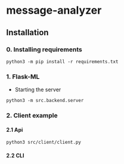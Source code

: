 # message-analyzer

## Installation
### 0. Installing requirements
```
python3 -m pip install -r requirements.txt
```

### 1. Flask-ML
* Starting the server
```
python3 -m src.backend.server
```

### 2. Client example
#### 2.1 Api
```
python3 src/client/client.py
```

#### 2.2 CLI
